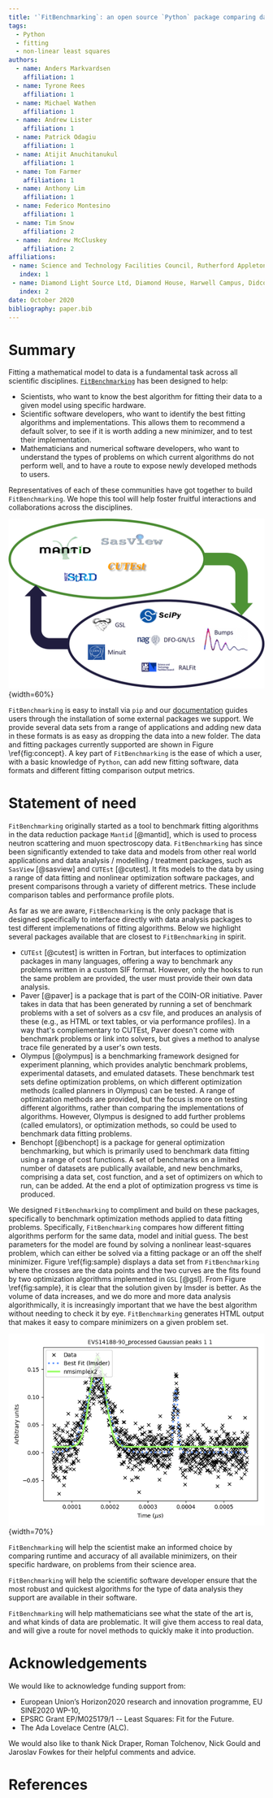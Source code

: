 ```yaml
---
title: '`FitBenchmarking`: an open source `Python` package comparing data fitting software'
tags:
  - Python
  - fitting
  - non-linear least squares
authors:
  - name: Anders Markvardsen
    affiliation: 1
  - name: Tyrone Rees
    affiliation: 1
  - name: Michael Wathen
    affiliation: 1
  - name: Andrew Lister
    affiliation: 1
  - name: Patrick Odagiu
    affiliation: 1
  - name: Atijit Anuchitanukul
    affiliation: 1
  - name: Tom Farmer
    affiliation: 1
  - name: Anthony Lim
    affiliation: 1
  - name: Federico Montesino
    affiliation: 1
  - name: Tim Snow
    affiliation: 2
  - name:  Andrew McCluskey
    affiliation: 2
affiliations:
 - name: Science and Technology Facilities Council, Rutherford Appleton Laboratory, Harwell Campus, Didcot, Oxfordshire, OX11 0QX
   index: 1
 - name: Diamond Light Source Ltd, Diamond House, Harwell Campus, Didcot, Oxfordshire, OX11 0DE
   index: 2
date: October 2020
bibliography: paper.bib
---
```

# Summary

Fitting a mathematical model to data is a fundamental task across all scientific disciplines. [`FitBenchmarking`](https://fitbenchmarking.com/) has been designed to help:

* Scientists, who want to know the best algorithm for fitting their data to a given model using specific hardware.
* Scientific software developers, who want to identify the best fitting algorithms and implementations. This allows them to recommend a default solver, to see if it is worth adding a new minimizer, and to test their implementation.
* Mathematicians and numerical software developers, who want to understand the types of problems on which current algorithms do not perform well, and to have a route to expose newly developed methods to users.

Representatives of each of these communities have got together to build `FitBenchmarking`. We hope this tool will help foster fruitful interactions and collaborations across the disciplines.

![Benchmarking paradigm: associating fitting problems represented in individual scientific software packages (top cycle) to optimization software packages (bottom cycle), and bringing these closer together. \label{fig:concept}](figures/FitBenchmarkingConcept.png){width=60%}

`FitBenchmarking` is easy to install via `pip` and our [documentation](https://fitbenchmarking.com/) guides users through the installation of some external packages we support. We provide several data sets from a range of applications and adding new data in these formats is as easy as dropping the data into a new folder. The data and fitting packages currently supported are shown in Figure \ref{fig:concept}. A key part of `FitBenchmarking` is the ease of which a user, with a basic knowledge of `Python`, can add new fitting software, data formats and different fitting comparison output metrics.


# Statement of need

`FitBenchmarking` originally started as a tool to benchmark fitting algorithms in the data reduction package `Mantid` [@mantid], which is used to process neutron scattering and muon spectroscopy data. `FitBenchmarking` has since been significantly extended to take data and models from other real world applications and data analysis / modelling / treatment packages, such as `SasView` [@sasview] and `CUTEst` [@cutest]. It fits models to the data by using a range of data fitting and nonlinear optimization software packages, and present comparisons through a variety of different metrics. These include comparison tables and performance profile plots.

As far as we are aware, `FitBenchmarking` is the only package that is designed
specifically to interface directly with data analysis packages to test different
implemenations of fitting algorithms.  Below we highlight several packages available that
are closest to `FitBenchmarking` in spirit.
- `CUTEst` [@cutest] is written in Fortran, but interfaces
to optimization packages in many languages, offering a way to benchmark any problems
written in a custom SIF format.  However, only the hooks to run the same problem are
provided, the user must provide their own data analysis.
- Paver [@paver] is a package that is part of the COIN-OR initiative.
Paver takes in data that has been generated by running a set of benchmark problems
with a set of solvers as a csv file, and produces an analysis of these (e.g., as
HTML or text tables, or via performance profiles).  In a way that's compliementary to
CUTEst, Paver doesn't come with benchmark problems or link into solvers, but gives a
method to analyse trace file generated by a user's own tests.
- Olympus [@olympus] is a benchmarking framework designed for experiment planning,
which provides analytic benchmark problems, experimental datasets, and emulated datasets.
These benchmark test sets define optimization problems,
on which different optimization methods
(called planners in Olympus) can be tested.  A range of optimization methods are
provided, but the focus is more on testing different algorithms, rather than comparing
the implementations of algorithms.  However, Olympus is designed to add further
problems (called emulators), or optimization methods, so could be used to benchmark
data fitting problems.  
- Benchopt [@benchopt] is a package for general optimization benchmarking, but which
is primarily used to benchmark data fitting using a range of cost functions.
A set of benchmarks on a limited number of datasets are publically available,
and new benchmarks, comprising a data set, cost function, and a set of optimizers
on which to run, can be added. At the end a plot of optimization progress vs time
is produced.

We designed `FitBenchmarking` to compliment and build on these packages, specifically
to benchmark optimization methods applied to data fitting problems.
Specifically, `FitBenchmarking` compares how different fitting algorithms perform for the same data, model and initial guess. The best parameters for the model are found by solving a nonlinear least-squares problem, which can either be solved via a fitting package or an off the shelf minimizer. Figure \ref{fig:sample} displays a data set from `FitBenchmarking` where the crosses are the data points and the two curves are the fits found by two optimization algorithms implemented in `GSL` [@gsl]. From Figure \ref{fig:sample}, it is clear that the solution given by lmsder is better. As the volume of data increases, and we do more and more data analysis algorithmically, it is increasingly important that we have the best algorithm without needing to check it by eye. `FitBenchmarking` generates HTML output that makes it easy to compare minimizers on a given problem set.

![A sample fit: this problem is shipped with `FitBenchmarking`. The data was collected from an instrument named VESUVIO at the ISIS Neutron and Muon Source and has a difficult initial guess. \label{fig:sample}](figures/nmsimplex2_fit_for_EVS14188-90_processed_Gaussian_peaks_1_1.png){width=70%}

`FitBenchmarking` will help the scientist make an informed choice by comparing runtime and accuracy of all available minimizers, on their specific hardware, on problems from their science area.

`FitBenchmarking` will help the scientific software developer ensure that the most robust and quickest algorithms for the type of data analysis they support are available in their software.

`FitBenchmarking` will help mathematicians see what the state of the art is, and what kinds of data are problematic. It will give them access to real data, and will give a route for novel methods to quickly make it into production.

# Acknowledgements

We would like to acknowledge funding support from:

* European Union’s Horizon2020 research and innovation programme, EU SINE2020 WP-10,
* EPSRC Grant EP/M025179/1 -- Least Squares: Fit for the Future.
* The Ada Lovelace Centre (ALC).

We would also like to thank Nick Draper, Roman Tolchenov, Nick Gould and Jaroslav Fowkes for their helpful comments and advice.

# References
